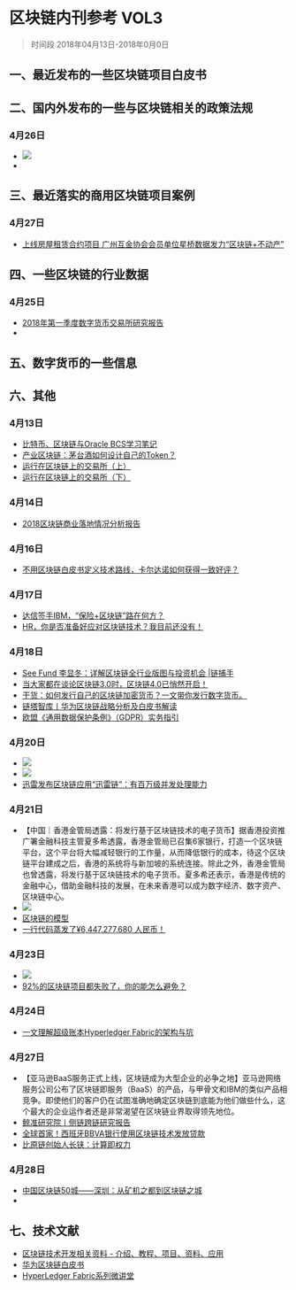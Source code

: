 # 区块链内刊参考 VOL3
> 时间段 2018年04月13日-2018年0月0日

## 一、最近发布的一些区块链项目白皮书

## 二、国内外发布的一些与区块链相关的政策法规
### 4月26日
- ![](./_image/2018-06-04-15-46-47.jpg)
- 


## 三、最近落实的商用区块链项目案例
### 4月27日
- [上线房屋租赁合约项目 广州互金协会会员单位星桥数据发力“区块链+不动产”](http://www.gzifa.org/hynews/653)

## 四、一些区块链的行业数据
### 4月25日
- [2018年第一季度数字货币交易所研究报告](https://www.toutiao.com/a6548205858449261070/)
- 

## 五、数字货币的一些信息

## 六、其他
### 4月13日
- [比特币、区块链与Oracle BCS学习笔记](https://mp.weixin.qq.com/s/CsKQl59V_JVpUA8rNgfycQ)
- [产业区块链：茅台酒如何设计自己的Token？](https://www.toutiao.com/a6543507506193236488)
- [运行在区块链上的交易所（上）](https://mp.weixin.qq.com/s/OL9St_5ri7h885ZNsVzpDQ)
- [运行在区块链上的交易所（下）](https://mp.weixin.qq.com/s/frdfX9khcipKRSXPfBEqFw)
### 4月14日
- [2018区块链商业落地情况分析报告](https://mp.weixin.qq.com/s/_GqtVfrHv4Yhnr0KE_Oi8A)
### 4月16日
- [不用区块链白皮书定义技术路线，卡尔达诺如何获得一致好评？](https://mp.weixin.qq.com/s/iKGqSzd90SgVFHmzojvMrg)
### 4月17日
- [达信签手IBM，“保险+区块链”路在何方？](http://36kr.com/coop/toutiao/5129705.html)
- [HR，你是否准备好应对区块链技术？我目前还没有！](https://mp.weixin.qq.com/s/9jb0Avzgcg6xDfchrCF0iQ)
### 4月18日
- [See Fund 李显冬：详解区块链全行业版图与投资机会 |链捕手](https://www.toutiao.com/a6545466499434283527)
- [当大家都在谈论区块链3.0时，区块链4.0已悄然开启！](https://www.toutiao.com/a6545709683305349636/)
- [干货：如何发行自己的区块链加密货币？一文带你发行数字货币。](https://www.toutiao.com/a6545743018731766280/)
- [链塔智库丨华为区块链战略分析及白皮书解读](https://www.toutiao.com/a6545980948993802759)
- [欧盟《通用数据保护条例》（GDPR）实务指引](https://mp.weixin.qq.com/s/x92w6w4sPZOAQe6BzzRiCw)

### 4月20日
- ![](./_image/2018-06-04-15-40-50.jpg)
- ![](./_image/2018-06-04-15-41-36.jpg)
- [迅雷发布区块链应用“迅雷链”：有百万级并发处理能力](https://www.toutiao.com/a6546422268535243278)

### 4月21日
- 【中国｜香港金管局透露：将发行基于区块链技术的电子货币】据香港投资推广署金融科技主管夏多希透露，香港金管局已召集6家银行，打造一个区块链平台，这个平台将大幅减轻银行的工作量，从而降低银行的成本，待这个区块链平台建成之后，香港的系统将与新加坡的系统连接。除此之外，香港金管局也曾透露，将发行基于区块链技术的电子货币。夏多希还表示，香港是传统的金融中心，借助金融科技的发展，在未来香港可以成为数字经济、数字资产、区块链中心。
- ![](./_image/2018-06-04-15-43-17.jpg)
- [区块链的模型](https://www.toutiao.com/a6546911539713016334)
- [一行代码蒸发了¥6,447,277,680 人民币！](https://zhuanlan.zhihu.com/p/35989258)

### 4月23日
- ![](./_image/2018-06-04-15-44-44.jpg)
- [92%的区块链项目都失败了，你的能怎么避免？](https://mp.weixin.qq.com/s/-Y5VTJeEJv_I6vBjwsjahw)

### 4月24日
- [一文理解超级账本Hyperledger Fabric的架构与坑](http://www.infoq.com/cn/articles/hyperledger-fabric-architecture-trap)

### 4月27日
- 【亚马逊BaaS服务正式上线，区块链成为大型企业的必争之地】亚马逊网络服务公司公布了区块链即服务（BaaS）的产品，与甲骨文和IBM的类似产品相竞争。即使他们的客户仍在试图准确地确定区块链到底能为他们做些什么，这个最大的企业运作者还是非常渴望在区块链业界取得领先地位。​
- [鲸准研究院丨侧链跨链研究报告](https://www.toutiao.com/a6548947092180566536)
- [全球首家！西班牙BBVA银行使用区块链技术发放贷款](https://www.toutiao.com/a6548944014500954628)
- [比原链创始人长铗：计算即权力](https://www.toutiao.com/a6549029719633822221/)


### 4月28日
- [中国区块链50城——深圳：从矿机之都到区块链之城](https://www.toutiao.com/a6549303293531652612)
- 

## 七、技术文献
- [区块链技术开发相关资料 - 介绍、教程、项目、资料、应用](https://juejin.im/entry/5a95511cf265da4e7d6070d7)
- [华为区块链白皮书](./file/华为区块链白皮书.pdf)
- [HyperLedger Fabric系列微讲堂](https://www.ibm.com/developerworks/community/wikis/home)

